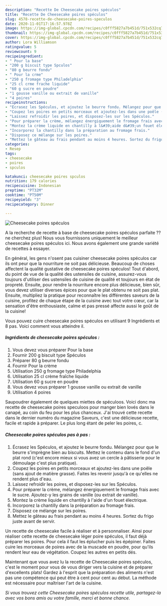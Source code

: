 ```yaml
---
description: "Recette De Cheesecake poires spéculos"
title: "Recette De Cheesecake poires spéculos"
slug: 4578-recette-de-cheesecake-poires-speculos
date: 2020-11-01T17:16:57.978Z
image: https://img-global.cpcdn.com/recipes/c0fff5827a7b451d/751x532cq70/cheesecake-poires-speculos-photo-principale-de-la-recette.jpg
thumbnail: https://img-global.cpcdn.com/recipes/c0fff5827a7b451d/751x532cq70/cheesecake-poires-speculos-photo-principale-de-la-recette.jpg
cover: https://img-global.cpcdn.com/recipes/c0fff5827a7b451d/751x532cq70/cheesecake-poires-speculos-photo-principale-de-la-recette.jpg
author: Lora Williamson
ratingvalue: 5
reviewcount: 9
recipeingredient:
- " Pour la base"
- "200 g biscuit type Spculos"
- "80 g beurre fondu"
- " Pour la crme"
- "250 g fromage type Philadelphia"
- "25 cl crme frache liquide"
- "60 g sucre en poudre"
- "1 gousse vanille ou extrait de vanille"
- "4 poires"
recipeinstructions:
- "Écrasez les Spéculos, et ajoutez le beurre fondu. Mélangez pour que le beurre s&#39;imprègne bien au biscuits. Mettez le contenu dans le fond d&#39;un plat rond (c&#39;est encore mieux si vous avez un cercle à pâtisserie pour le démoulage c&#39;est plus pratique)."
- "Coupez les poires en petits morceaux et ajoutez-les dans une poêle (sans ajout de matière grasse). Faites les revenir jusqu&#39;à ce qu&#39;elles ne rendent plus d&#39;eau."
- "Laissez refroidir les poires, et disposez-les sur les Spéculos."
- "Pour préparer la crème, mélangez énergiquement le fromage frais avec le sucre. Ajoutez-y les grains de vanille (ou extrait de vanille)."
- "Montez la crème liquide en chantilly à l&#39;aide d&#39;un fouet électrique."
- "Incorporez la chantilly dans la préparation au fromage frais."
- "Disposez ce mélange sur les poires."
- "Mettez le gâteau au frais pendant au moins 4 heures. Sortez du frigo juste avant de servir."
categories:
- Resep
tags:
- cheesecake
- poires
- spculos

katakunci: cheesecake poires spculos 
nutrition: 179 calories
recipecuisine: Indonesian
preptime: "PT32M"
cooktime: "PT50M"
recipeyield: "3"
recipecategory: Dinner

---
```



![Cheesecake poires spéculos](https://img-global.cpcdn.com/recipes/c0fff5827a7b451d/751x532cq70/cheesecake-poires-speculos-photo-principale-de-la-recette.jpg)

A la recherche de recette à base de cheesecake poires spéculos parfaite ?? ne cherchez plus! Nous vous fournissons uniquement le meilleur cheesecake poires spéculos ici. Nous avons également une grande variété de recettes à essayer.

En général, les gens n'osent pas cuisiner cheesecake poires spéculos car ils ont peur que la nourriture ne soit pas délicieuse. Beaucoup de choses affectent la qualité gustative de cheesecake poires spéculos! Tout d'abord, du point de vue de la qualité des ustensiles de cuisine, assurez-vous toujours d'utiliser des ustensiles de cuisine de qualité et toujours en état de propreté. Ensuite, pour rendre la nourriture encore plus délicieuse, bien sûr, vous devez utiliser diverses épices pour que le plat obtenu ne soit pas plat. Ensuite, multipliez la pratique pour reconnaître les différentes saveurs de la cuisine, profitez de chaque étape de la cuisine avec tout votre cœur, car la sensation d'être enthousiaste, calme et pas pressé affecte aussi le goût de la cuisine!

<!--inarticleads1-->

Vous pouvez cuire cheesecake poires spéculos en utilisant 9 Ingrédients et 8 pas. Voici comment vous atteindre il.

##### Ingrédients de cheesecake poires spéculos :

1. Vous devez vous préparer  Pour la base
1. Fournir 200 g biscuit type Spéculos
1. Préparer 80 g beurre fondu
1. Fournir  Pour la crème
1. Utilisation 250 g fromage type Philadelphia
1. Utilisation 25 cl crème fraîche liquide
1. Utilisation 60 g sucre en poudre
1. Vous devez vous préparer 1 gousse vanille ou extrait de vanille
1. Utilisation 4 poires


Saupoudrer également de quelques miettes de spéculoos. Voici donc ma recette de cheesecake poires speculoos pour manger bien lovés dans le canapé, au coin du feu pour les plus chanceux. J&#39;ai trouvé cette recette dans le dernier numéro du magazine Saveurs, c&#39;est une délicieuse recette, facile et rapide à préparer. Le plus long étant de peler les poires, c. 

<!--inarticleads2-->

##### Cheesecake poires spéculos pas à pas :

1. Écrasez les Spéculos, et ajoutez le beurre fondu. Mélangez pour que le beurre s&#39;imprègne bien au biscuits. Mettez le contenu dans le fond d&#39;un plat rond (c&#39;est encore mieux si vous avez un cercle à pâtisserie pour le démoulage c&#39;est plus pratique).
1. Coupez les poires en petits morceaux et ajoutez-les dans une poêle (sans ajout de matière grasse). Faites les revenir jusqu&#39;à ce qu&#39;elles ne rendent plus d&#39;eau.
1. Laissez refroidir les poires, et disposez-les sur les Spéculos.
1. Pour préparer la crème, mélangez énergiquement le fromage frais avec le sucre. Ajoutez-y les grains de vanille (ou extrait de vanille).
1. Montez la crème liquide en chantilly à l&#39;aide d&#39;un fouet électrique.
1. Incorporez la chantilly dans la préparation au fromage frais.
1. Disposez ce mélange sur les poires.
1. Mettez le gâteau au frais pendant au moins 4 heures. Sortez du frigo juste avant de servir.


Un recette de cheesecake facile à réaliser et à personnaliser. Ainsi pour réaliser cette recette de cheesecake léger poire spéculos, il faut déjà préparer les poires. Pour cela il faut les éplucher puis les épépiner. Faites cuire les morceaux de poires avec de la muscade en poudre, pour qu&#39;ils rendent leur eau de végétation. Coupez les autres en petits dés. 

<!--inarticleads1-->

<p>
Maintenant que vous avez lu la recette de Cheesecake poires spéculos, c'est le moment pour vous de vous diriger vers la cuisine et de préparer d'excellents plats! Gardez à l'esprit que la préparation des aliments n'est pas une compétence qui peut être à cent pour cent au début. La méthode est nécessaire pour maîtriser l'art de la cuisine.
</p>

<p>
<i>Si vous trouvez cette Cheesecake poires spéculos recette utile, partagez-la avec vos bons amis ou votre famille, merci et bonne chance.</i>
</p>
